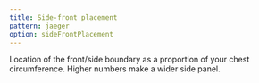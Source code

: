 ```yaml
---
title: Side-front placement
pattern: jaeger
option: sideFrontPlacement
---
```


Location of the front/side boundary as a proportion of your chest circumference. Higher numbers make a wider side panel.
